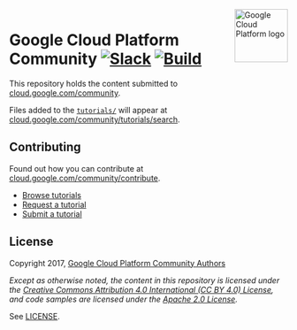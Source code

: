 <img src="https://avatars2.githubusercontent.com/u/2810941?v=3&s=96" alt="Google Cloud Platform logo" title="Google Cloud Platform" align="right" height="96" width="96"/>

# Google Cloud Platform Community [![Slack][slack_badge]][slack_link] [![Build][build_badge]][build_link]

This repository holds the content submitted to
[cloud.google.com/community][community].

Files added to the [`tutorials/`][folder] will appear at
[cloud.google.com/community/tutorials/search][tutorials].

## Contributing

Found out how you can contribute at
[cloud.google.com/community/contribute][contribute].

* [Browse tutorials][tutorials]
* [Request a tutorial][request]
* [Submit a tutorial][write]

## License

Copyright 2017, [Google Cloud Platform Community Authors][authors]

_Except as otherwise noted, the content in this repository is licensed under the
[Creative Commons Attribution 4.0 International (CC BY 4.0) License][cca], and
code samples are licensed under the [Apache 2.0 License][apache]._

See [LICENSE](LICENSE.md).

[slack_badge]: https://img.shields.io/badge/slack-gcp-E01563.svg?style=flat
[slack_link]: https://gcp-slack.appspot.com/
[build_badge]: https://img.shields.io/circleci/project/github/GoogleCloudPlatform/community/master.svg?style=flat
[build_link]: https://circleci.com/gh/GoogleCloudPlatform/community
[folder]: https://github.com/GoogleCloudPlatform/community/tree/master/tutorials
[community]: https://cloud.google.com/community/
[tutorials]: https://cloud.google.com/community/tutorials/
[contribute]: https://cloud.google.com/community/contribute/
[request]: https://github.com/GoogleCloudPlatform/community/issues/new?title=Tutorial%20Request:%20<title>&body=Description%0A%0ATechnical%20Level%0Abeginner%20%7C%20intermediate%20%7C%20advanced%0A%0ALength%0Ashort%20(<%20250%20words)%20%7C%20medium%20(250-500%20words)%20%7C%20long%20(1000%20words+)%0A
[write]: https://cloud.google.com/community/write
[cca]: https://creativecommons.org/licenses/by/4.0/
[apache]: http://www.apache.org/licenses/LICENSE-2.0
[authors]: https://github.com/GoogleCloudPlatform/community/blob/master/AUTHORS
